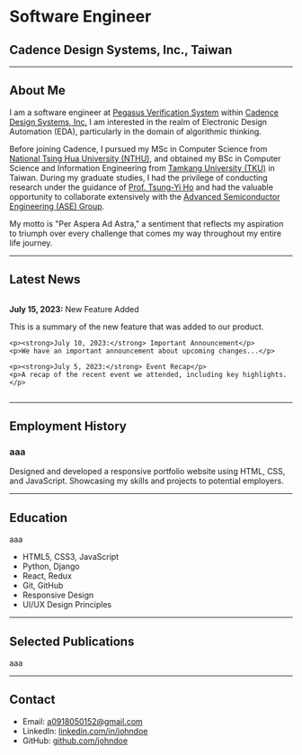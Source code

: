 # Software Engineer
## Cadence Design Systems, Inc., Taiwan
---

## About Me

I am a software engineer at [Pegasus Verification System](https://www.cadence.com/en_US/home/tools/digital-design-and-signoff/silicon-signoff/pegasus-verification-system.html) within [Cadence Design Systems, Inc.](https://www.cadence.com/en_US/home.html)
I am interested in the realm of Electronic Design Automation (EDA), particularly in the domain of algorithmic thinking.

Before joining Cadence, I pursued my MSc in Computer Science from [National Tsing Hua University (NTHU)](https://nthu-en.site.nthu.edu.tw/), and obtained my BSc in Computer Science and Information Engineering from [Tamkang University (TKU)](https://english.tku.edu.tw/) in Taiwan.
During my graduate studies, I had the privilege of conducting research under the guidance of [Prof. Tsung-Yi Ho](https://tsungyiho.github.io/) and had the valuable opportunity to collaborate extensively with the [Advanced Semiconductor Engineering (ASE) Group](https://ase.aseglobal.com/#gsc.tab=0).

My motto is "Per Aspera Ad Astra," a sentiment that reflects my aspiration to triumph over every challenge that comes my way throughout my entire life journey.

---

## Latest News
<div style="overflow: auto; max-height: 300px;">
    <p><strong>July 15, 2023:</strong> New Feature Added</p>
    <p>This is a summary of the new feature that was added to our product.</p>
    
    <p><strong>July 10, 2023:</strong> Important Announcement</p>
    <p>We have an important announcement about upcoming changes...</p>
    
    <p><strong>July 5, 2023:</strong> Event Recap</p>
    <p>A recap of the recent event we attended, including key highlights.</p>
    
</div>

---

## Employment History

### aaa
Designed and developed a responsive portfolio website using HTML, CSS, and JavaScript. Showcasing my skills and projects to potential employers.

---

## Education
aaa
- HTML5, CSS3, JavaScript
- Python, Django
- React, Redux
- Git, GitHub
- Responsive Design
- UI/UX Design Principles

---

## Selected Publications
aaa

---

## Contact

- Email: a0918050152@gmail.com
- LinkedIn: [linkedin.com/in/johndoe](https://www.linkedin.com/in/johndoe)
- GitHub: [github.com/johndoe](https://github.com/johndoe)
